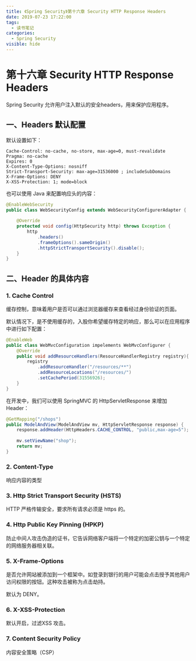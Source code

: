 ```yaml
---
title: 《Spring Security》第十六章 Security HTTP Response Headers
date: 2019-07-23 17:22:00
tags: 
  - 读书笔记
categories:
  - Spring Security
visible: hide
---
```


# 第十六章 Security HTTP Response Headers

Spring Security 允许用户注入默认的安全headers，用来保护应用程序。

## 一、Headers 默认配置

默认设置如下：

```http
Cache-Control: no-cache, no-store, max-age=0, must-revalidate
Pragma: no-cache
Expires: 0
X-Content-Type-Options: nosniff
Strict-Transport-Security: max-age=31536000 ; includeSubDomains
X-Frame-Options: DENY
X-XSS-Protection: 1; mode=block
```

也可以使用 Java 来配置响应头的内容：

```java
@EnableWebSecurity
public class WebSecurityConfig extends WebSecurityConfigurerAdapter {
    
    @Override
    protected void config(HttpSecurity http) throws Exception {
        http
            .headers()
            .frameOptions().sameOrigin()
            .httpStrictTransportSecurity().disable();
    }
}
```

## 二、Header 的具体内容

### 1. Cache Control

缓存控制，意味着用户是否可以通过浏览器缓存来查看经过身份验证的页面。

默认情况下，是不使用缓存的，入股你希望缓存特定的响应，那么可以在应用程序中进行如下配置：

```java
@EnableWeb
public class WebMvcConfiguration impelements WebMvcConfigurer {
    @Override
    public void addResourceHandlers(ResourceHandlerRegistry registry){
        registry
            .addResourceHandler("/resources/**")
            .addResourceLocations("/resources/")
            .setCachePeriod(31556926);
    }
}
```

在开发中，我们可以使用 SpringMVC 的 HttpServletResponse 来增加 Header：

```java
@GetMapping("/shops")
public ModelAndView(ModelAndView mv, HttpServletResponse response) {
    response.addHeader(HttpHeaders.CACHE_CONTROL, "public,max-age=5");
    
    mv.setViewName("shop");
    return mv;
}
```

### 2. Content-Type

响应内容的类型

### 3. Http Strict Transport Security (HSTS)

HTTP 严格传输安全，要求所有请求必须是 https 的。

### 4. Http Public Key Pinning (HPKP)

防止中间人攻击伪造的证书，它告诉网络客户端将一个特定的加密公钥与一个特定的网络服务器相关联。

### 5. X-Frame-Options

是否允许网站被添加到一个框架中。如登录到银行的用户可能会点击授予其他用户访问权限的按钮。这种攻击被称为点击劫持。

默认为 DENY。

### 6. X-XSS-Protection

默认开启，过滤XSS 攻击。

### 7. Content Security Policy

内容安全策略（CSP）